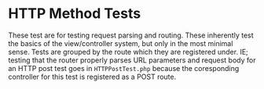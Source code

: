 # HTTP Method Tests
These test are for testing request parsing and routing. These inherently test the basics of the view/controller system, but only in the most minimal sense. Tests are grouped by the route which they are registered under. IE; testing that the router properly parses URL parameters and request body for an HTTP post test goes in `HTTPPostTest.php` because the coresponding controller for this test is registered as a POST route.